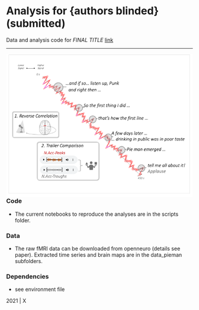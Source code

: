 Analysis for {authors blinded} (submitted)
=============================================

Data and analysis code for  *FINAL TITLE* [link](http://www.todo.pdf)


***

<img align="right" width=550px src=data_pieman/explainer_fig.png> 



### Code

-   The current notebooks to reproduce the analyses are in the scripts folder.


### Data

-   The raw fMRI data can be downloaded from openneuro (details see paper). Extracted time series and brain maps are in the data_pieman subfolders.

### Dependencies

-   see environment file


2021 | X
